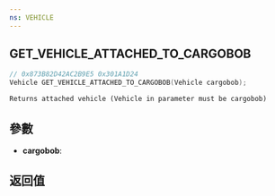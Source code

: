 ```yaml
---
ns: VEHICLE
---
```

## GET_VEHICLE_ATTACHED_TO_CARGOBOB

```c
// 0x873B82D42AC2B9E5 0x301A1D24
Vehicle GET_VEHICLE_ATTACHED_TO_CARGOBOB(Vehicle cargobob);
```

```
Returns attached vehicle (Vehicle in parameter must be cargobob)  
```

## 參數
* **cargobob**: 

## 返回值
